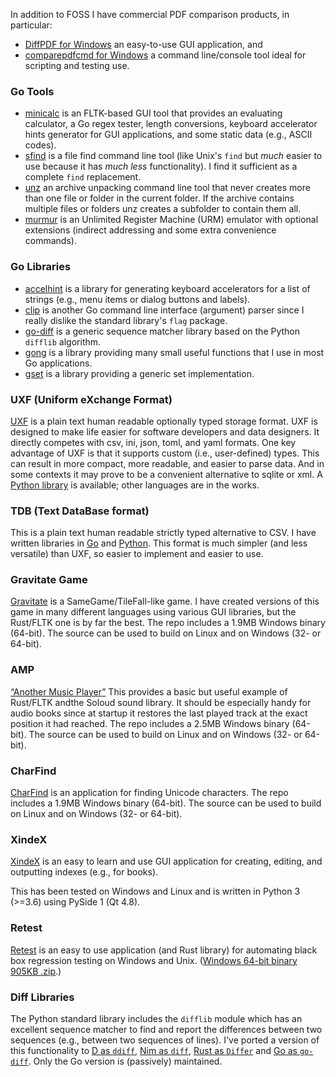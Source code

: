 In addition to FOSS I have commercial PDF comparison products, in particular:
- [DiffPDF for Windows](https://www.qtrac.eu/diffpdf.html) an easy-to-use GUI application, and
- [comparepdfcmd for Windows](https://www.qtrac.eu/comparepdfcmd.html) a command line/console tool ideal for scripting and testing use.

### Go Tools

- [minicalc](https://github.com/mark-summerfield/minicalc) is an FLTK-based GUI tool that provides an evaluating calculator, a Go regex tester, length conversions, keyboard accelerator hints generator for GUI applications, and some static data (e.g., ASCII codes).
- [sfind](https://github.com/mark-summerfield/sfind) is a file find command line tool (like Unix's `find` but _much_ easier to use because it has _much less_ functionality). I find it sufficient as a complete `find` replacement.
- [unz](https://github.com/mark-summerfield/unz) an archive unpacking command line tool that never creates more than one file or folder in the current folder. If the archive contains multiple files or folders unz creates a subfolder to contain them all.
- [murmur](https://github.com/mark-summerfield/murmur) is an Unlimited Register Machine (URM) emulator with optional extensions (indirect addressing and some extra convenience commands).

### Go Libraries

- [accelhint](https://github.com/mark-summerfield/accelhint) is a library for generating keyboard accelerators for a list of strings (e.g., menu items or dialog buttons and labels).
- [clip](https://github.com/mark-summerfield/clip) is another Go command line interface (argument) parser since I really dislike the standard library's `flag` package.
- [go-diff](https://github.com/mark-summerfield/go-diff) is a generic sequence matcher library based on the Python `difflib` algorithm.
- [gong](https://github.com/mark-summerfield/gong) is a library providing many small useful functions that I use in most Go applications.
- [gset](https://github.com/mark-summerfield/gset) is a library providing a generic set implementation.

### UXF (Uniform eXchange Format)

[UXF](https://github.com/mark-summerfield/uxf) is a plain text human readable optionally typed storage format. UXF is designed to make life easier for software developers and data designers. It directly competes with csv, ini, json, toml, and yaml formats. One key advantage of UXF is that it supports custom (i.e., user-defined) types. This can result in more compact, more readable, and easier to parse data. And in some contexts it may prove to be a convenient alternative to sqlite or xml. A <a
href="https://github.com/mark-summerfield/uxf/blob/main/py/README.md">Python
library</a> is available; other languages are in the works.

### TDB (Text DataBase format)

This is a plain text human readable strictly typed alternative to CSV. I have written libraries in
[Go](https://github.com/mark-summerfield/tdb-go) and [Python](https://github.com/mark-summerfield/tdb-py). This format is much simpler (and less versatile) than UXF, so easier to implement and easier to use.

### Gravitate Game

[Gravitate](https://github.com/mark-summerfield/gravitate-rs) is a SameGame/TileFall-like game.
I have created versions of this game in many different languages using various GUI libraries, but the Rust/FLTK one is by far the best.
The repo includes a 1.9MB Windows binary (64-bit).
The source can be used to build on Linux and on Windows (32- or 64-bit).

### AMP 
[“Another Music Player”](https://github.com/mark-summerfield/amp-rs)
This provides a basic but useful example of Rust/FLTK andthe Soloud sound library.
It should be especially handy for audio books since at startup it restores
the last played track at the exact position it had reached.
The repo includes a 2.5MB Windows binary (64-bit).
The source can be used to build on Linux and on Windows (32- or 64-bit).

### CharFind
[CharFind](https://github.com/mark-summerfield/charfind) is an application for finding Unicode characters.
The repo includes a 1.9MB Windows binary (64-bit).
The source can be used to build on Linux and on Windows (32- or 64-bit).

### XindeX

[XindeX](https://github.com/mark-summerfield/xindex) is an easy to learn and use GUI application for creating, editing, and outputting indexes (e.g., for books).

This has been tested on Windows and Linux and is written in Python 3 (>=3.6) using PySide 1 (Qt 4.8).

### Retest

[Retest](https://www.qtrac.eu/retest.html) is an easy to use application (and Rust library) for automating black box regression testing on Windows and Unix.
([Windows 64-bit binary 905KB .zip](https://www.qtrac.eu/retest-4.0.6.zip).)

### Diff Libraries

The Python standard library includes the `difflib` module which has an excellent sequence matcher to find and report the differences between two sequences (e.g., between two sequences of lines). I've ported a version of this functionality to
[D as `ddiff`](https://github.com/mark-summerfield/ddiff),
[Nim as `diff`](https://github.com/mark-summerfield/diff),
[Rust as `Differ`](https://github.com/mark-summerfield/differ) and
[Go as `go-diff`](https://github.com/mark-summerfield/go-diff). Only the Go version is (passively) maintained.
